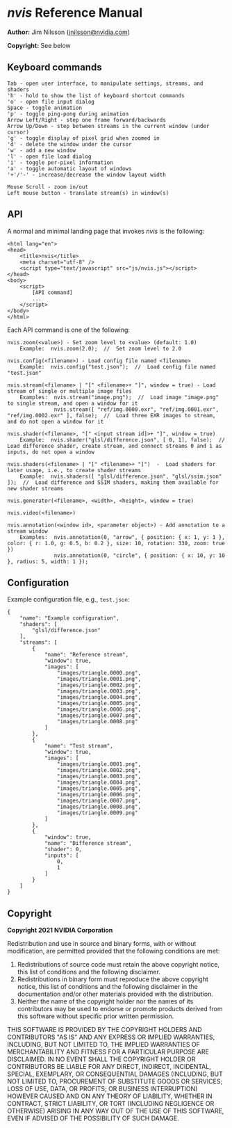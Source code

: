 # *nvis* Reference Manual

**Author:** Jim Nilsson (jnilsson@nvidia.com)

**Copyright:** See below

## Keyboard commands

```
Tab - open user interface, to manipulate settings, streams, and shaders
'h' - hold to show the list of keyboard shortcut commands
'o' - open file input dialog
Space - toggle animation
'p' - toggle ping-pong during animation
Arrow Left/Right - step one frame forward/backwards
Arrow Up/Down - step between streams in the current window (under cursor)
'g' - toggle display of pixel grid when zoomed in
'd' - delete the window under the cursor
'w' - add a new window
'l' - open file load dialog
'i' - toggle per-pixel information
'a' - toggle automatic layout of windows
'+'/'-' - increase/decrease the window layout width

Mouse Scroll - zoom in/out
Left mouse button - translate stream(s) in window(s)
```

## API

A normal and minimal landing page that invokes *nvis* is the following:
```<!DOCTYPE html>
<html lang="en">
<head>
    <title>nvis</title>
    <meta charset="utf-8" />
    <script type="text/javascript" src="js/nvis.js"></script>
</head>
<body>
    <script>
        [API command]
        ...
    </script>
</body>
</html>
```
Each API command is one of the following:
```
nvis.zoom(<value>) - Set zoom level to <value> (default: 1.0)
    Example:  nvis.zoom(2.0);  //  Set zoom level to 2.0

nvis.config(<filename>) - Load config file named <filename>
    Example:  nvis.config("test.json");  //  Load config file named "test.json"

nvis.stream(<filename> | "[" <filename>+ "]", window = true) - Load stream of single or multiple image files
    Examples:  nvis.stream("image.png");  //  Load image "image.png" to single stream, and open a window for it
               nvis.stream([ "ref/img.0000.exr", "ref/img.0001.exr", "ref/img.0002.exr" ], false);  //  Load three EXR images to stream, and do not open a window for it

nvis.shader(<filename>, "[" <input stream id]>+ "]", window = true)
    Example:  nvis.shader("glsl/difference.json", [ 0, 1], false);  //  Load difference shader, create stream, and connect streams 0 and 1 as inputs, do not open a window

nvis.shaders(<filename> | "[" <filename>+ "]")  -  Load shaders for later usage, i.e., to create shader streams
    Example:  nvis.shaders([ "glsl/difference.json", "glsl/ssim.json" ]);  //  Load difference and SSIM shaders, making them available for new shader streams

nvis.generator(<filename>, <width>, <height>, window = true)

nvis.video(<filename>)

nvis.annotation(<window id>, <parameter object>) - Add annotation to a stream window
    Examples:  nvis.annotation(0, "arrow", { position: { x: 1, y: 1 }, color: { r: 1.0, g: 0.5, b: 0.2 }, size: 10, rotation: 330, zoom: true })
               nvis.annotation(0, "circle", { position: { x: 10, y: 10 }, radius: 5, width: 1 });

```

## Configuration

Example configuration file, e.g., `test.json`:
```
{
    "name": "Example configuration",
    "shaders": [
        "glsl/difference.json"
    ],
    "streams": [
        {
            "name": "Reference stream",
            "window": true,
            "images": [
                "images/triangle.0000.png",
                "images/triangle.0001.png",
                "images/triangle.0002.png",
                "images/triangle.0003.png",
                "images/triangle.0004.png",
                "images/triangle.0005.png",
                "images/triangle.0006.png",
                "images/triangle.0007.png",
                "images/triangle.0008.png"
            ]
        },
        {
            "name": "Test stream",
            "window": true,
            "images": [
                "images/triangle.0001.png",
                "images/triangle.0002.png",
                "images/triangle.0003.png",
                "images/triangle.0004.png",
                "images/triangle.0005.png",
                "images/triangle.0006.png",
                "images/triangle.0007.png",
                "images/triangle.0008.png",
                "images/triangle.0009.png"
            ]
        },
        {
            "window": true,
            "name": "Difference stream",
            "shader": 0,
            "inputs": [
                0,
                1
            ]
        }
    ]
}
```


## Copyright

**Copyright 2021 NVIDIA Corporation**

Redistribution and use in source and binary forms, with or without modification, are permitted provided that the following conditions are met:

1. Redistributions of source code must retain the above copyright notice, this list of conditions and the following disclaimer.
2. Redistributions in binary form must reproduce the above copyright notice, this list of conditions and the following disclaimer in the documentation and/or other materials provided with the distribution.
3. Neither the name of the copyright holder nor the names of its contributors may be used to endorse or promote products derived from this software without specific prior written permission.

THIS SOFTWARE IS PROVIDED BY THE COPYRIGHT HOLDERS AND CONTRIBUTORS "AS IS" AND ANY EXPRESS OR IMPLIED WARRANTIES, INCLUDING, BUT NOT LIMITED TO, THE IMPLIED WARRANTIES OF MERCHANTABILITY AND FITNESS FOR A PARTICULAR PURPOSE ARE DISCLAIMED. IN NO EVENT SHALL THE COPYRIGHT HOLDER OR CONTRIBUTORS BE LIABLE FOR ANY DIRECT, INDIRECT, INCIDENTAL, SPECIAL, EXEMPLARY, OR CONSEQUENTIAL DAMAGES (INCLUDING, BUT NOT LIMITED TO, PROCUREMENT OF SUBSTITUTE GOODS OR SERVICES; LOSS OF USE, DATA, OR PROFITS; OR BUSINESS INTERRUPTION) HOWEVER CAUSED AND ON ANY THEORY OF LIABILITY, WHETHER IN CONTRACT, STRICT LIABILITY, OR TORT (INCLUDING NEGLIGENCE OR OTHERWISE) ARISING IN ANY WAY OUT OF THE USE OF THIS SOFTWARE, EVEN IF ADVISED OF THE POSSIBILITY OF SUCH DAMAGE.
